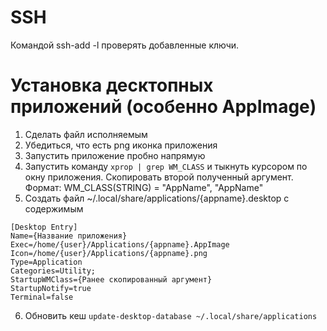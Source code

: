 # SSH

Командой ssh-add -l проверять добавленные ключи.

# Установка десктопных приложений (особенно AppImage)

1. Сделать файл исполняемым
2. Убедиться, что есть png иконка приложения
3. Запустить приложение пробно напрямую
4. Запустить команду `xprop | grep WM_CLASS` и тыкнуть курсором по окну приложения. Скопировать второй полученный аргумент. Формат: WM_CLASS(STRING) = "AppName", "AppName"
5. Создать файл ~/.local/share/applications/{appname}.desktop с содержимым
```
[Desktop Entry]
Name={Название приложения}
Exec=/home/{user}/Applications/{appname}.AppImage
Icon=/home/{user}/Applications/{appname}.png
Type=Application
Categories=Utility;
StartupWMClass={Ранее скопированный аргумент}
StartupNotify=true
Terminal=false
```
6. Обновить кеш `update-desktop-database ~/.local/share/applications`